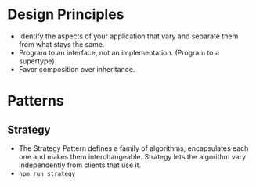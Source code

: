 # Design Principles
- Identify the aspects of your application that vary and separate them from what stays the same.
- Program to an interface, not an implementation. (Program to a supertype)
- Favor composition over inheritance.

# Patterns
## Strategy
- The Strategy Pattern defines a family of algorithms, encapsulates each one and makes them interchangeable. Strategy lets the algorithm vary independently from clients that use it.
- `npm run strategy`